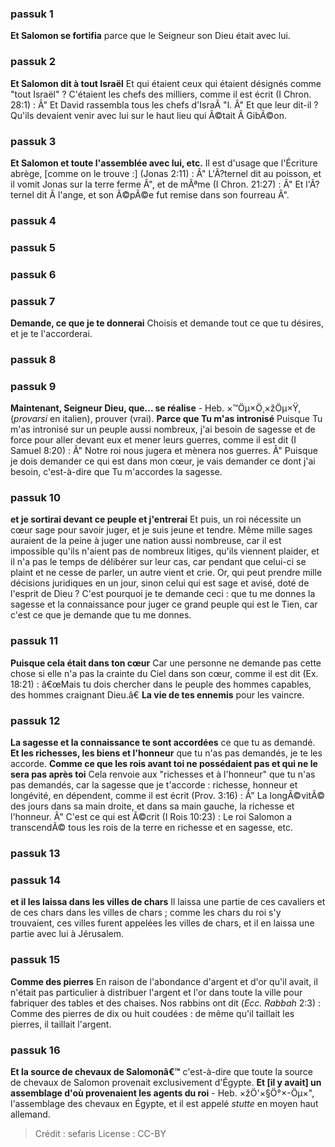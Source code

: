 
### passuk 1
<b>Et Salomon se fortifia</b> parce que le Seigneur son Dieu était avec lui.

### passuk 2
<b>Et Salomon dit à tout Israël</b> Et qui étaient ceux qui étaient désignés comme "tout Israël" ? C'étaient les chefs des milliers, comme il est écrit (I Chron. 28:1) : Â" Et David rassembla tous les chefs d'IsraÃ "l. Â" Et que leur dit-il ? Qu'ils devaient venir avec lui sur le haut lieu qui Ã©tait Ã GibÃ©on.

### passuk 3
<b>Et Salomon et toute l'assemblée avec lui, etc.</b> Il est d'usage que l'Écriture abrège, [comme on le trouve :] (Jonas 2:11) : Â" L'Ã?ternel dit au poisson, et il vomit Jonas sur la terre ferme Â", et de mÃªme (I Chron. 21:27) : Â" Et l'Ã?ternel dit Ã l'ange, et son Ã©pÃ©e fut remise dans son fourreau Â".

### passuk 4

### passuk 5

### passuk 6

### passuk 7
<b>Demande, ce que je te donnerai</b> Choisis et demande tout ce que tu désires, et je te l'accorderai.

### passuk 8

### passuk 9
<b>Maintenant, Seigneur Dieu, que... se réalise</b> - Heb. ×™Öµ×Ö¸×žÖµ×Ÿ, (<i>provarsi</i> en italien), prouver (vrai).
<b>Parce que Tu m'as intronisé</b> Puisque Tu m'as intronisé sur un peuple aussi nombreux, j'ai besoin de sagesse et de force pour aller devant eux et mener leurs guerres, comme il est dit (I Samuel 8:20) : Â" Notre roi nous jugera et mènera nos guerres. Â" Puisque je dois demander ce qui est dans mon cœur, je vais demander ce dont j'ai besoin, c'est-à-dire que Tu m'accordes la sagesse.

### passuk 10
<b>et je sortirai devant ce peuple et j'entrerai</b> Et puis, un roi nécessite un cœur sage pour savoir juger, et je suis jeune et tendre. Même mille sages auraient de la peine à juger une nation aussi nombreuse, car il est impossible qu'ils n'aient pas de nombreux litiges, qu'ils viennent plaider, et il n'a pas le temps de délibérer sur leur cas, car pendant que celui-ci se plaint et ne cesse de parler, un autre vient et crie. Or, qui peut prendre mille décisions juridiques en un jour, sinon celui qui est sage et avisé, doté de l'esprit de Dieu ? C'est pourquoi je te demande ceci : que tu me donnes la sagesse et la connaissance pour juger ce grand peuple qui est le Tien, car c'est ce que je demande que tu me donnes.

### passuk 11
<b>Puisque cela était dans ton cœur</b> Car une personne ne demande pas cette chose si elle n'a pas la crainte du Ciel dans son cœur, comme il est dit (Ex. 18:21) : â€œMais tu dois chercher dans le peuple des hommes capables, des hommes craignant Dieu.â€
<b>La vie de tes ennemis</b> pour les vaincre.

### passuk 12
<b>La sagesse et la connaissance te sont accordées</b> ce que tu as demandé.
<b>Et les richesses, les biens et l'honneur</b> que tu n'as pas demandés, je te les accorde.
<b>Comme ce que les rois avant toi ne possédaient pas et qui ne le sera pas après toi</b> Cela renvoie aux "richesses et à l'honneur" que tu n'as pas demandés, car la sagesse que je t'accorde : richesse, honneur et longévité, en dépendent, comme il est écrit (Prov. 3:16) : Â" La longÃ©vitÃ© des jours dans sa main droite, et dans sa main gauche, la richesse et l'honneur. Â" C'est ce qui est Ã©crit (I Rois 10:23) : Le roi Salomon a transcendÃ© tous les rois de la terre en richesse et en sagesse, etc.

### passuk 13

### passuk 14
<b>et il les laissa dans les villes de chars</b> Il laissa une partie de ces cavaliers et de ces chars dans les villes de chars ; comme les chars du roi s'y trouvaient, ces villes furent appelées les villes de chars, et il en laissa une partie avec lui à Jérusalem.

### passuk 15
<b>Comme des pierres</b> En raison de l'abondance d'argent et d'or qu'il avait, il n'était pas particulier à distribuer l'argent et l'or dans toute la ville pour fabriquer des tables et des chaises. Nos rabbins ont dit (<i>Ecc. Rabbah</i> 2:3) : Comme des pierres de dix ou huit coudées : de même qu'il taillait les pierres, il taillait l'argent.

### passuk 16
<b>Et la source de chevaux de Salomonâ€™</b> c'est-à-dire que toute la source de chevaux de Salomon provenait exclusivement d'Égypte.
<b>Et [il y avait] un assemblage d'où provenaient les agents du roi</b> - Heb. ×žÖ'×§Ö°×-Öµ×", l'assemblage des chevaux en Égypte, et il est appelé <i>stutte</i> en moyen haut allemand.

>Crédit : sefaris
>License : CC-BY